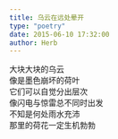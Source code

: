 ```yaml
---  
title: 乌云在远处晕开  
type: "poetry"  
date: 2015-06-10 17:32:00  
author: Herb  
---  
```

大块大块的乌云  
像是墨色崩坏的荷叶  
它们可以自觉分出层次  
像闪电与惊雷总不同时出发  
不知是何处雨水充沛  
那里的荷花一定生机勃勃